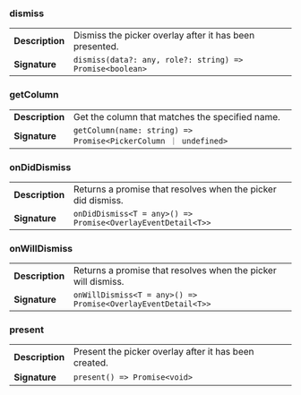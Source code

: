 

### dismiss

| | |
| --- | --- |
| **Description** | Dismiss the picker overlay after it has been presented. |
| **Signature** | `dismiss(data?: any, role?: string) => Promise<boolean>` |


### getColumn

| | |
| --- | --- |
| **Description** | Get the column that matches the specified name. |
| **Signature** | `getColumn(name: string) => Promise<PickerColumn ｜ undefined>` |


### onDidDismiss

| | |
| --- | --- |
| **Description** | Returns a promise that resolves when the picker did dismiss. |
| **Signature** | `onDidDismiss<T = any>() => Promise<OverlayEventDetail<T>>` |


### onWillDismiss

| | |
| --- | --- |
| **Description** | Returns a promise that resolves when the picker will dismiss. |
| **Signature** | `onWillDismiss<T = any>() => Promise<OverlayEventDetail<T>>` |


### present

| | |
| --- | --- |
| **Description** | Present the picker overlay after it has been created. |
| **Signature** | `present() => Promise<void>` |


